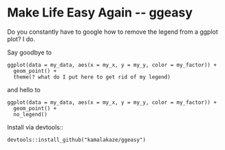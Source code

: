 # Make Life Easy Again -- ggeasy

Do you constantly have to google how to remove the legend from a ggplot plot? I do.

Say goodbye to

```
ggplot(data = my_data, aes(x = my_x, y = my_y, color = my_factor)) +
  geom_point() +
  theme(? what do I put here to get rid of my legend)
```

and hello to

```
ggplot(data = my_data, aes(x = my_x, y = my_y, color = my_factor)) +
  geom_point() +
  no_legend()
```

Install via devtools::

```
devtools::install_github("kamalakaze/ggeasy")
```
